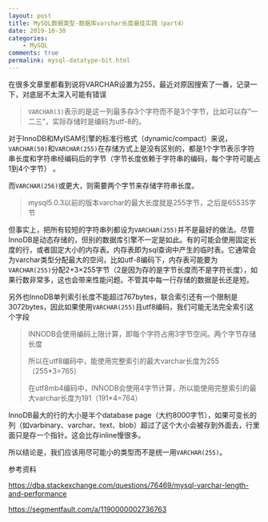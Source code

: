 ```yaml
---
layout: post
title: MySQL数据类型-数据库varchar长度最佳实践（part4）
date: 2019-10-30
categories:
    - MySQL
comments: true
permalink: mysql-datatype-bit.html
---
```


在很多文章里都看到说将VARCHAR设置为255，最近对原因搜索了一番，记录一下，对底层不太深入可能有错误

> `VARCHAR(3)`表示的是这一列最多存3个字符而不是3个字节，比如可以存“一二三”，实际存储时是编码为utf-8的。

对于InnoDB和MyISAM引擎的标准行格式（dynamic/compact）来说，`VARCHAR(50)`和`VARCHAR(255)`在存储方式上是没有区别的，都是1个字节表示字符串长度和字符串经编码后的字节（字节长度依赖于字符串的编码，每个字符可能占1到4个字节） 。

而`VARCHAR(256)`或更大，则需要两个字节来存储字符串长度。

> mysql5.0.3以前的版本varchar的最大长度就是255字节，之后是65535字节

但事实上，把所有较短的字符串列都设为`VARCHAR(255)`并不是最好的做法。尽管InnoDB是动态存储的，但别的数据库引擎不一定是如此。有的可能会使用固定长度的行，或者固定大小的内存表。内存表即为sql查询中产生的临时表。它通常会为varchar类型分配最大的空间，比如utf-8编码下，内存表可能要为`VARCHAR(255)`分配2+3×255字节（2是因为存的是字节长度而不是字符长度），如果行数非常多，这也会带来性能问题。不管其中每一行存储的数据是长还是短。

另外也InnoDB单列索引长度不能超过767bytes，联合索引还有一个限制是3072bytes，因此如果使用`VARCHAR(255)`且utf8编码，我们可能无法完全索引这个字段

> INNODB会使用编码上限计算，即每个字符占用3字节空间。两个字节存储长度
>
> 所以在utf8编码中，能使用完整索引的最大varchar长度为255（255*3=765）
>
> 在utf8mb4编码中，INNODB会使用4字节计算，所以能使用完整索引的最大varchar长度为191（191*4=764）

InnoDB最大的行的大小是半个database  page（大约8000字节），如果可变长的列（如varbinary、varchar、text、blob）超过了这个大小会被存到外面去，行里面只是存一个指针。这会比存inline慢很多。

所以结论是，我们应该用尽可能小的类型而不是统一用`VARCHAR(255)`。

参考资料

https://dba.stackexchange.com/questions/76469/mysql-varchar-length-and-performance

https://segmentfault.com/a/1190000002736763
